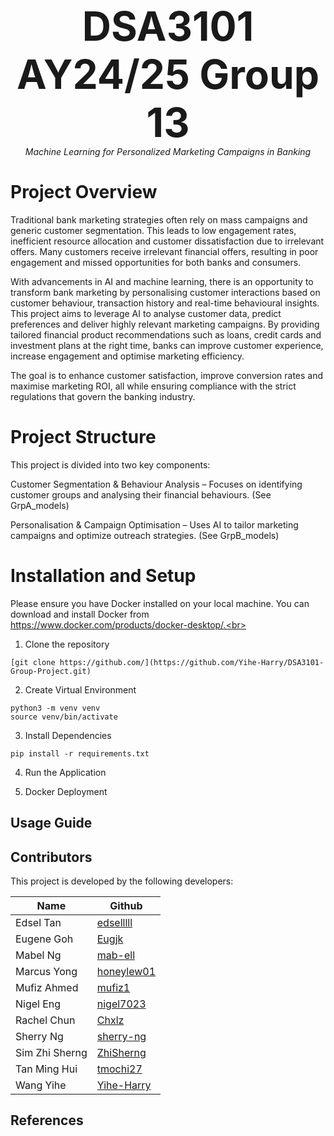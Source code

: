 <p align="center">
  <strong style="font-size:64px;">DSA3101 AY24/25 Group 13</strong> <br>
  <em>Machine Learning for Personalized Marketing Campaigns in Banking</em> <br>
</p>

# Project Overview
Traditional bank marketing strategies often rely on mass campaigns and generic customer segmentation. This leads to low engagement rates, inefficient resource allocation and customer dissatisfaction due to irrelevant offers. Many customers receive irrelevant financial offers, resulting in poor engagement and missed opportunities for both banks and consumers.

With advancements in AI and machine learning, there is an opportunity to transform bank marketing by personalising customer interactions based on customer behaviour, transaction history and real-time behavioural insights. This project aims to leverage AI to analyse customer data, predict preferences and deliver highly relevant marketing campaigns. By providing tailored financial product recommendations such as loans, credit cards and investment plans at the right time, banks can improve customer experience, increase engagement and optimise marketing efficiency.

The goal is to enhance customer satisfaction, improve conversion rates and maximise marketing ROI, all while ensuring compliance with the strict regulations that govern the banking industry.

# Project Structure
This project is divided into two key components:

Customer Segmentation & Behaviour Analysis – Focuses on identifying customer groups and analysing their financial behaviours. (See GrpA_models)

Personalisation & Campaign Optimisation – Uses AI to tailor marketing campaigns and optimize outreach strategies. (See GrpB_models)

# Installation and Setup
Please ensure you have Docker installed on your local machine. You can download and install Docker from https://www.docker.com/products/docker-desktop/.<br>

1. Clone the repository
```
[git clone https://github.com/](https://github.com/Yihe-Harry/DSA3101-Group-Project.git)
```

2. Create Virtual Environment
```
python3 -m venv venv
source venv/bin/activate
```

3. Install Dependencies
```
pip install -r requirements.txt
```

4. Run the Application

5. Docker Deployment


<h2>Usage Guide</h2>

<h2>Contributors</h2>
This project is developed by the following developers:<br>

| Name            | Github                                      |
|-----------------|---------------------------------------------|
| Edsel Tan       | [edselllll](https://github.com/edselllll)   |
| Eugene Goh      | [Eugjk](https://github.com/Eugjk)           |
| Mabel Ng        | [mab-ell](https://github.com/mab-ell)       |
| Marcus Yong     | [honeylew01](https://github.com/honeylew01) |
| Mufiz Ahmed     | [mufiz1](https://github.com/mufiz1)         |
| Nigel Eng       | [nigel7023](https://github.com/nigel7023)   |
| Rachel Chun     | [Chxlz](https://github.com/Chxlz)           |
| Sherry Ng       | [sherry-ng](https://github.com/sherry-ng)   |
| Sim Zhi Sherng  | [ZhiSherng](https://github.com/ZhiSherng)   |
| Tan Ming Hui    | [tmochi27](https://github.com/tmochi27)     |
| Wang Yihe       | [Yihe-Harry](https://github.com/Yihe-Harry) |



<h2>References</h2>
